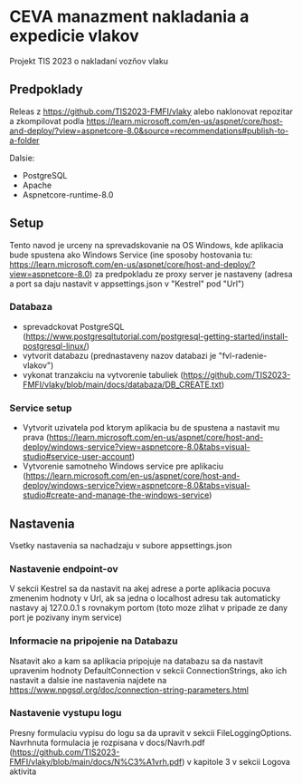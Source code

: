 # CEVA manazment nakladania a expedicie vlakov
Projekt TIS 2023 o nakladaní vozňov vlaku

## Predpoklady
Releas z https://github.com/TIS2023-FMFI/vlaky alebo 
naklonovat repozitar a zkompilovat podla https://learn.microsoft.com/en-us/aspnet/core/host-and-deploy/?view=aspnetcore-8.0&source=recommendations#publish-to-a-folder

Dalsie:
- PostgreSQL
- Apache
- Aspnetcore-runtime-8.0

## Setup
Tento navod je urceny na sprevadskovanie na OS Windows, kde aplikacia bude spustena ako Windows Service (ine sposoby hostovania tu: https://learn.microsoft.com/en-us/aspnet/core/host-and-deploy/?view=aspnetcore-8.0) za predpokladu ze proxy server je nastaveny (adresa a port sa daju nastavit v appsettings.json v "Kestrel" pod "Url")

### Databaza
- sprevadckovat PostgreSQL (https://www.postgresqltutorial.com/postgresql-getting-started/install-postgresql-linux/)
- vytvorit databazu (prednastaveny nazov databazi je "fvl-radenie-vlakov")
- vykonat tranzakciu na vytvorenie tabuliek (https://github.com/TIS2023-FMFI/vlaky/blob/main/docs/databaza/DB_CREATE.txt)

### Service setup
- Vytvorit uzivatela pod ktorym aplikacia bu de spustena a nastavit mu prava (https://learn.microsoft.com/en-us/aspnet/core/host-and-deploy/windows-service?view=aspnetcore-8.0&tabs=visual-studio#service-user-account)
- Vytvorenie samotneho Windows service pre aplikaciu (https://learn.microsoft.com/en-us/aspnet/core/host-and-deploy/windows-service?view=aspnetcore-8.0&tabs=visual-studio#create-and-manage-the-windows-service)

## Nastavenia
Vsetky nastavenia sa nachadzaju v subore appsettings.json

### Nastavenie endpoint-ov
V sekcii Kestrel sa da nastavit na akej adrese a porte aplikacia pocuva zmenenim hodnoty v Url, ak sa jedna o localhost adresu tak automaticky nastavy aj 127.0.0.1 s rovnakym portom (toto moze zlihat v pripade ze dany port je pozivany inym service)

### Informacie na pripojenie na Databazu
Nsatavit ako a kam sa aplikacia pripojuje na databazu sa da nastavit upravenim hodnoty DefaultConnection v sekcii ConnectionStrings, ako ich nastavit a dalsie ine nastavenia najdete na https://www.npgsql.org/doc/connection-string-parameters.html

### Nastavenie vystupu logu
Presny formulaciu vypisu do logu sa da upravit v sekcii FileLoggingOptions. Navrhnuta formulacia je rozpisana v docs/Navrh.pdf (https://github.com/TIS2023-FMFI/vlaky/blob/main/docs/N%C3%A1vrh.pdf) v kapitole 3 v sekcii Logova aktivita
